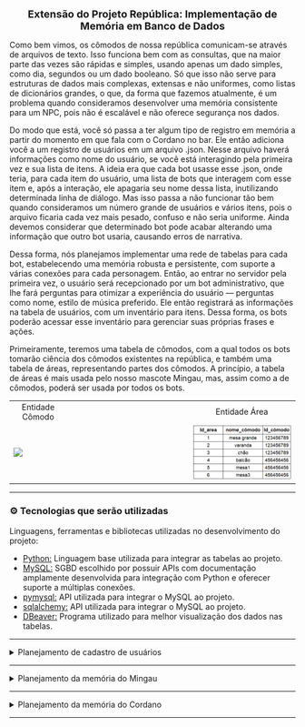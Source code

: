 <h1 align='center' style ="font-size: 18px"><b>Extensão do Projeto República: Implementação de Memória em Banco de Dados</b></h1>

Como bem vimos, os cômodos de nossa república comunicam-se através de arquivos de texto. Isso funciona bem com as consultas, que na maior parte das vezes são rápidas e simples, usando apenas um dado simples, como dia, segundos ou um dado booleano. Só que isso não serve para estruturas de dados mais complexas, extensas e não uniformes, como listas de dicionários grandes, o que, da forma que fazemos atualmente, é um problema quando consideramos desenvolver uma memória consistente para um NPC, pois não é escalável e não oferece segurança nos dados.

Do modo que está, você só passa a ter algum tipo de registro em memória a partir do momento em que fala com o Cordano no bar. Ele então adiciona você a um registro de usuários em um arquivo .json. Nesse arquivo haverá informações como nome do usuário, se você está interagindo pela primeira vez e sua lista de itens. A ideia era que cada bot usasse esse .json, onde teria, para cada item do usuário, uma lista de bots que interagem com esse item e, após a interação, ele apagaria seu nome dessa lista, inutilizando determinada linha de diálogo.
Mas isso passa a não funcionar tão bem quando consideramos um número grande de usuários e vários itens, pois o arquivo ficaria cada vez mais pesado, confuso e não seria uniforme. Ainda devemos considerar que determinado bot pode acabar alterando uma informação que outro bot usaria, causando erros de narrativa.

Dessa forma, nós planejamos implementar uma rede de tabelas para cada bot, estabelecendo uma memória robusta e persistente, com suporte a várias conexões para cada personagem. Então, ao entrar no servidor pela primeira vez, o usuário será recepcionado por um bot administrativo, que lhe fará perguntas para otimizar a experiência do usuário — perguntas como nome, estilo de música preferido. Ele então registrará as informações na tabela de usuários, com um inventário para itens. Dessa forma, os bots poderão acessar esse inventário para gerenciar suas próprias frases e ações.

Primeiramente, teremos uma tabela de cômodos, com a qual todos os bots tomarão ciência dos cômodos existentes na república, e também uma tabela de áreas, representando partes dos cômodos. A princípio, a tabela de áreas é mais usada pelo nosso mascote Mingau, mas, assim como a de cômodos, poderá ser usada por todos os bots.

<table align='center'>
    <td align='center'>
    Entidade Cômodo
    </td>
    </td>
    <td>
    <td align='center'>
    Entidade Área
    </td>
  <tr>
    <td><img src="imagens\tab_cômodos.png" width=250>
    </td>
    <td width=200>
    </td>
    <td><img src="imagens\tab_area.png" width=300>
    </td>
  </tr>
</table>

<hr>

### ⚙️ Tecnologias que serão utilizadas 

Linguagens, ferramentas e bibliotecas utilizadas no desenvolvimento do projeto:

* [Python:](https://www.python.org/) Linguagem base utilizada para integrar as tabelas ao projeto.
* [MySQL:](https://www.mysql.com/) SGBD escolhido por possuir APIs com documentação amplamente desenvolvida para integração com Python e oferecer suporte a múltiplas conexões.
* [pymysql:](https://pymysql.readthedocs.io/en/latest/) API utilizada para integrar o MySQL ao projeto.
* [sqlalchemy:](https://www.sqlalchemy.org/) API utilizada para integrar o MySQL ao projeto.
* [DBeaver:](https://dbeaver.io/) Programa utilizado para melhor visualização dos dados nas tabelas.
<hr>

<details>
  <summary>Planejamento de cadastro de usuários</summary>
  <br>

> Uma lógica de interação entre bots e usuários por meio de análise das tabelas abre várias possibilidades em termos de escalabilidade, porém, para a dinâmica não ficar comprometida, ainda é preciso otimizar a questão do registro de novos usuários. Como já vimos, o registro do usuário acontece quando ele fala com o Cordano, então antes disso ele não terá nenhum registro ou inventário, não podendo assim pegar quaisquer itens. A ideia é transferir a responsabilidade de registro dos usuários de Cordano para a administração, com quem ele interagirá assim que chegar.  
> &nbsp;  
> Quando um novo user conectar-se ao servidor,ele ou ela será recepcionado por Milka, que fará uma breve pesquisa colhendo dados que ela usará no registro. Após o pequeno questionário, Milka adicionará o user ao registro de membros do servidor da seguinte forma:
> &nbsp;  
> &nbsp;  

<table align="center">
    <td align="center">
    Entidade user
    </td>
  <tr>
    <td><img src="imagens\tab_users.png" width=400>
    </td>
  </tr>
</table>

> Com base nas respostas do usuário, Milka escreverá seu ritmo preferido e sua afinidade com Mingau, na maior parte dos casos começa como zero.Logo depois ela adicionará um item ao inventário no ID da pessoa, segue um exemplo da entidade inventário:
> &nbsp;  
> &nbsp;  

<table align="center">
    <td align="center">
    Entidade inventário
    </td>
  <tr>
    <td><img src="imagens\tab_inventario.png" width=300>
    </td>
  </tr>
</table>
</details>


</details>

<hr>

<details>
  <summary>Planejamento da memória do Mingau</summary>
  <br>

> O desenvolvimento de uma memória em banco para o Mingau tornará a dinâmica mais flexível, abrindo novas possibilidades para o bot, pois ele poderá guardar informações de forma mais consistente e organizada, além de reduzir a programação hardcoded. Para substituir o sistema de arquivos .txt, usaremos uma série de tabelas que relacionam cômodos, áreas, frases do bot e eventos que podem ocorrer. Para começar, temos a própria entidade Mingau, que é organizada da seguinte forma:  
> &nbsp;  

<table align="center">
    <td align="center">
    Entidade Mingau
    </td>
  <tr>
    <td><img src="imagens\tab_mingau.png" width=500>
    </td>
  </tr>
</table>

>Nessa tabela mingau guarda informações importantes para a narrativa, como:  
>&nbsp;&nbsp;&nbsp;<b>id_do_bot:</b> Pode ser usado para gerenciar permissões nos canais;  
>&nbsp;&nbsp;&nbsp;<b>id_último_cômodo:</b> Para o bot saber em qual cômodo ele esteve pela última vez, gerar mensagens de saída e &nbsp;&nbsp;&nbsp;continuar em caso de reiniciamento do bot;  
>&nbsp;&nbsp;&nbsp;<b>id_última_área:</b> Para o bot saber em qual área ele esteve pela última vez, gerar mensagens de saída e &nbsp;&nbsp;&nbsp;continuar em caso de reiniciamento do bot;  
>&nbsp;&nbsp;&nbsp;<b>humor:</b> Essa variável inteira será usada para determinar quais ações podem ser selecionadas da tabela de &nbsp;&nbsp;&nbsp;ações;  
>&nbsp;&nbsp;&nbsp;<b>interações:</b> Variável usada para calcular o momento em que mingau mudará de cômodo ou área;  
>&nbsp;&nbsp;&nbsp;<b>usuário_preferido:</b> Indica qual é o usuário por quem Mingau tem mais afinidade.  
>  
> Através da tabela de cômodos, Mingau tomará ciência de por quais cômodos poderá transitar, emitindo mensagens de transição e atualizando seu estado de último cômodo.  
> A segunda entidade será uma tabela de ações que Mingau poderá executar. Ela guardará frases categorizadas por humor e por área. Assim, quando o comando !mingau for acionado, ele poderá fazer as verificações e tomar ações de acordo com seu humor e com a localização do cômodo em que se encontra:  
> &nbsp;  

<table align="center">
    <td align="center">
    Entidade ação
    </td>
  <tr>
    <td><img src="imagens\tab_frase.png" width=500>
    </td>
  </tr>
</table>

> &nbsp;&nbsp;&nbsp;<b>condição:</b> Variável decisiva para a escolha de frases do bot;  
> &nbsp;&nbsp;&nbsp;<b>valor:</b> Define o valor que afetará o humor de Mingau, a ação e seu valor serão adicionados a tabela  
>&nbsp;&nbsp;&nbsp;eventos e essa será usada no cálculo de humor ao fim da interação.  
>  
> Dessa forma, a partir do uso do comando !mingau, a operação passa a seguir o seguinte rumo:  
>  
> 1 - Consulta a entidade Mingau para pegar informações como cômodo, área, número de interações e humor, que começa como neutro. Por exemplo, se o humor do Mingau for 0 (neutro), buscaremos ações com condição igual a zero ou NULL; caso seja 1 (positivo), buscaremos ações com condição > 0 ou NULL; e se for -1 (negativo), buscaremos ações com condição < 0 ou NULL. Ações com condição NULL podem ocorrer em quaisquer estados de humor.  
> 2 - Em seguida, verificamos a tabela de frases, selecionando as que condizem com sua área e estado de humor.  
> 3 - Selecionamos aleatoriamente uma frase, salvando o texto e o valor que ela agrega ao estado de humor. Esse valor vem da coluna "valor" da tabela de ações, de onde tiramos o número que será somado ao humor de Mingau. Assim, se a frase tiver um valor positivo, o humor de Mingau ficará mais elevado.  
> 4 - Emitimos o texto da mensagem no canal e atualizamos o humor de Mingau. O humor é calculado com base na coluna "efeito_humor" da tabela de eventos. Nessa tabela, registramos as ações que já foram executadas e como elas afetam o humor. Com base na coluna "efeito_humor", fazemos o somatório e atualizamos o estado de humor ao final de cada ação.  
> 5 - Agora, Mingau estará pronto para o próximo comando.  
>  
> Segue a tabela de eventos:  
> &nbsp;  
> 

<table align="center">
    <td align="center">
    Entidade evento
    </td>
  <tr>
    <td><img src="imagens\tab_evento.png" width=300>
    </td>
  </tr>
</table>

> Acima, vemos um exemplo da tabela de eventos e, com base na coluna efeito_humor, ao fim da operação recalcularemos o humor de Mingau. Por exemplo: 0 - 1 + 0 resulta em um total de -1, indicando um humor negativo. Esse valor definirá as próximas ações de Mingau.  
> &nbsp;  
> Mingau também terá dois novos comandos: !alimentar e !brincar. Esses comandos adicionarão à tabela de eventos um registro com um efeito_humor positivo, afetando o humor de Mingau. Além disso, eles acrescentarão pontos a um contador chamado pontos_mingau, localizado na tabela do próprio usuário. No início do próximo dia, Mingau atualizará sua afinidade com o usuário com base nesse contador.  
> &nbsp;  
> 
</details>
<hr>

<details>
  <summary>Planejamento da memória do Cordano</summary> 
</details>
<hr>
